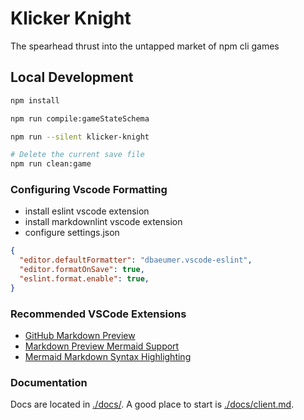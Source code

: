 # Klicker Knight

The spearhead thrust into the untapped market of npm cli games

## Local Development

```bash
npm install

npm run compile:gameStateSchema

npm run --silent klicker-knight

# Delete the current save file
npm run clean:game
```

### Configuring Vscode Formatting

- install eslint vscode extension
- install markdownlint vscode extension
- configure settings.json

```json
{
  "editor.defaultFormatter": "dbaeumer.vscode-eslint",
  "editor.formatOnSave": true,
  "eslint.format.enable": true,
}
```

### Recommended VSCode Extensions

- [GitHub Markdown Preview](https://marketplace.visualstudio.com/items?itemName=bierner.github-markdown-preview)
- [Markdown Preview Mermaid Support](https://marketplace.visualstudio.com/items?itemName=bierner.markdown-mermaid)
- [Mermaid Markdown Syntax Highlighting](https://marketplace.visualstudio.com/items?itemName=bpruitt-goddard.mermaid-markdown-syntax-highlighting)

### Documentation

Docs are located in [./docs/](./docs/). A good place to start is [./docs/client.md](./docs/client.md).
